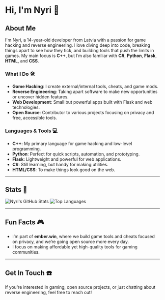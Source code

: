 # Hi, I'm Nyri 👋

## About Me
I'm Nyri, a 14-year-old developer from Latvia with a passion for game hacking and reverse engineering. I love diving deep into code, breaking things apart to see how they tick, and building tools that push the limits in games. My main focus is **C++**, but I’m also familiar with **C#**, **Python**, **Flask**, **HTML**, and **CSS**.

### What I Do 🛠️
- **Game Hacking**: I create external/internal tools, cheats, and game mods.
- **Reverse Engineering**: Taking apart software to make new opportunities or uncover hidden features.
- **Web Development**: Small but powerful apps built with Flask and web technologies.
- **Open Source**: Contributor to various projects focusing on privacy and free, accessible tools.

### Languages & Tools 💻
- **C++**: My primary language for game hacking and low-level programming.
- **Python**: Perfect for quick scripts, automation, and prototyping.
- **Flask**: Lightweight and powerful for web applications.
- **C#**: Still learning, but handy for making utilities.
- **HTML/CSS**: To make things look good on the web.

---

## Stats 🚀

![Nyri's GitHub Stats](https://github-readme-stats.vercel.app/api?username=nyrilol&show_icons=true&theme=radical&count_private=true)
![Top Languages](https://github-readme-stats.vercel.app/api/top-langs/?username=nyrilol&layout=compact&theme=radical)

---

## Fun Facts 🎮
- I’m part of **ember.win**, where we build game tools and cheats focused on privacy, and we’re going open source more every day.
- I focus on making affordable yet high-quality tools for gaming communities.

---

## Get In Touch ☎️
If you're interested in gaming, open source projects, or just chatting about reverse engineering, feel free to reach out!
